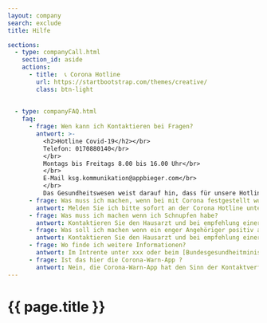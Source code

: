 ```yaml
---
layout: company
search: exclude
title: Hilfe

sections:
  - type: companyCall.html
    section_id: aside 
    actions: 
      - title:  📞 Corona Hotline
        url: https://startbootstrap.com/themes/creative/
        class: btn-light
 
 
  - type: companyFAQ.html
    faq:
      - frage: Wen kann ich Kontaktieren bei Fragen?
        antwort: >-
          <h2>Hotline Covid-19</h2></br>
          Telefon: 0170880140</br> 
          </br>
          Montags bis Freitags 8.00 bis 16.00 Uhr</br>
          </br>
          E-Mail ksg.kommunikation@appbieger.com</br>
          </br>
          Das Gesundheitswesen weist darauf hin, dass für unsere Hotline jede freie medizinische Ressource zur Verfügung gestellt wird. Trotzdem kann es bei hoher Nachfrage zu Wartezeiten kommen. Nutzen Sie daher bitte auch die Möglichkeit, Ihre Anfrage per Mail zu stellen. Vielen Dank.
      - frage: Was muss ich machen, wenn bei mit Corona festgestellt wurde?
        antwort: Melden Sie ich bitte sofort an der Corona Hotline unter 0170880140 
      - frage: Was muss ich machen wenn ich Schnupfen habe? 
        antwort: Kontaktieren Sie den Hausarzt und bei empfehlung einer Krankschreibung sollten Sie zuhause bleiben. Bei zwiefel, melden Sie ich bitte an der Corona Hotline unter 0170880140 oer schreiben Sie uns ksg.kommunikation@appbieger.com      
      - frage: Was soll ich machen wenn ein enger Angehöriger positiv auf Corona getestet wurde? 
        antwort: Kontaktieren Sie den Hausarzt und bei empfehlung einer Krankschreibung sollten Sie zuhause bleiben. Bei zwiefel, melden Sie ich bitte an der Corona Hotline unter 0170880140 oer schreiben Sie uns ksg.kommunikation@appbieger.com
      - frage: Wo finde ich weitere Informationen?
        antwort: Im Intrente unter xxx oder beim [Bundesgesundheitministerum] (https://www.bundesgesundheitsministerium.de/coronavirus.html)
      - frage: Ist das hier die Corona-Warn-App ?
        antwort: Nein, die Corona-Warn-App hat den Sinn der Kontaktverfolgung. Diese App informiert über die aktuelle Coronalage sowie die allgemeinen und betrieblichen Informationen rund um die Corona Pandemie
---
```



<div class="HelpHeaderBackground ">
   <h1>
    {{  page.title }}
   </h1> 
</div>